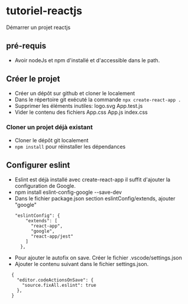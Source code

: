 # tutoriel-reactjs
Démarrer un projet reactjs

## pré-requis
- Avoir nodeJs et npm d'installé et d'accessible dans le path.

## Créer le projet
- Créer un dépôt sur github et cloner le localement
- Dans le répertoire git exécuté la commande `npx create-react-app .`
- Supprimer les éléments inutiles: logo.svg App.test.js 
- Vider le contenu des fichiers App.css App.js index.css

### Cloner un projet déjà existant
- Cloner le dépôt git localement
- `npm install` pour réinstaller les dépendances

## Configurer eslint
- Eslint est déjà installé avec create-react-app il suffit d'ajouter la configuration de Google.
- npm install eslint-config-google --save-dev
- Dans le fichier package.json section eslintConfig/extends, ajouter "google"
  ```
  "eslintConfig": {
      "extends": [
        "react-app",
        "google",
        "react-app/jest"
      ]
    },
  ```
- Pour ajouter le autofix on save.  Créer le fichier .vscode/settings.json
- Ajouter le contenu suivant dans le fichier settings.json.
```
  {
    "editor.codeActionsOnSave": {
      "source.fixAll.eslint": true
    },
  }
```
